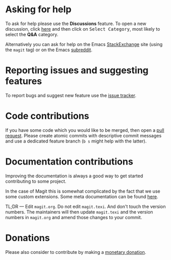 Asking for help
===============

To ask for help please use the **Discussions** feature.  To open
a new discussion, click [here][new] and then click on <kbd>Select
Category</kbd>, most likely to select the **Q&A** category.

Alternatively you can ask for help on the Emacs [StackExchange][se]
site (using the `magit` tag) or on the Emacs [subreddit].

Reporting issues and suggesting features
========================================

To report bugs and suggest new feature use the [issue tracker][issues].

Code contributions
==================

If you have some code which you would like to be merged, then open a
[pull request][pulls].  Please create atomic commits with descriptive
commit messages and use a dedicated feature branch (`b s` might help
with the latter).

Documentation contributions
===========================

Improving the documentation is always a good way to get started
contributing to some project.

In the case of Magit this is somewhat complicated by the fact that
we use some custom extensions.  Some meta documentation can be found
[here][metadocs].

TL;DR — Edit `magit.org`.  Do not edit `magit.texi`.  And don't touch
the version numbers.  The maintainers will then update `magit.texi`
and the version numbers in `magit.org` and amend those changes to your
commit.

Donations
=========

Please also consider to contribute by making a
[monetary donation][donations].


[discussions]: https://github.com/magit/magit/discussions
[donations]:   https://magit.vc/donate/
[issues]:      https://github.com/magit/magit/issues
[metadocs]:    https://github.com/magit/magit/wiki/Documentation-tools-and-conventions
[new]:         https://github.com/magit/magit/discussions/new
[pulls]:       https://github.com/magit/magit/pulls
[se]:          https://emacs.stackexchange.com
[subreddit]:   https://www.reddit.com/r/emacs
